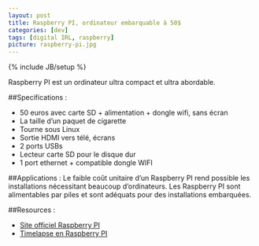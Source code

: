 ```yaml
---
layout: post
title: Raspberry PI, ordinateur embarquable à 50$
categories: [dev]
tags: [digital IRL, raspberry]
picture: raspberry-pi.jpg
---
```

{% include JB/setup %}

Raspberry PI est un ordinateur ultra compact et ultra abordable.

##Specifications : 
- 50 euros avec carte SD + alimentation + dongle wifi, sans écran
- La taille d’un paquet de cigarette
- Tourne sous Linux
- Sortie HDMI vers télé, écrans
- 2 ports USBs
- Lecteur carte SD pour le disque dur
- 1 port ethernet + compatible dongle WIFI

##Applications : 
Le faible coût unitaire d’un Raspberry PI rend possible les installations nécessitant beaucoup d’ordinateurs.
Les Raspberry PI sont alimentables par piles et sont adéquats pour des installations embarquées.

##Resources : 
- [Site officiel Raspberry PI](http://www.raspberrypi.org)
- [Timelapse en Raspberry PI](http://davidhunt.ie/?p=2822&page=1)